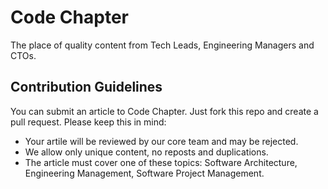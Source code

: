 # Code Chapter

The place of quality content from Tech Leads, Engineering Managers and CTOs.

## Contribution Guidelines

You can submit an article to Code Chapter. Just fork this repo and create a pull request.
Please keep this in mind:

* Your artile will be reviewed by our core team and may be rejected.
* We allow only unique content, no reposts and duplications.
* The article must cover one of these topics: Software Architecture, Engineering Management, Software Project Management.
